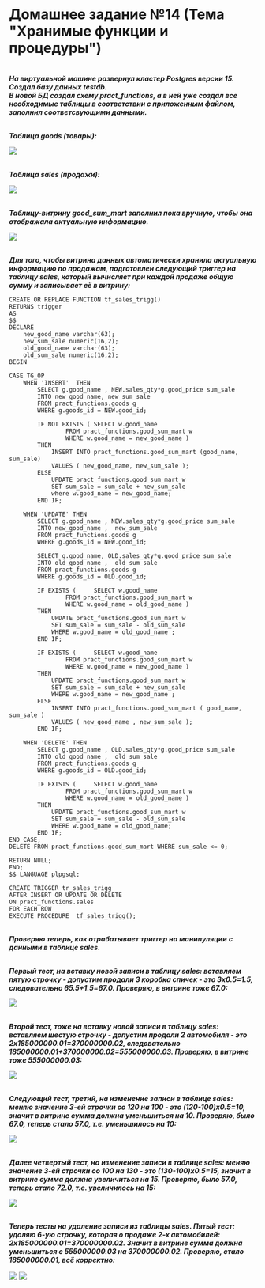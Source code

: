 # Домашнее задание №14 (Тема "Хранимые функции и процедуры")

<br>__*На виртуальной машине развернул кластер Postgres версии 15. Создал базу данных testdb.*__ 
<br>__*В новой БД создал схему pract_functions, а в ней уже создал все необходимые таблицы в соответствии с приложенным файлом, заполнил соответсвующими данными.*__

<br>__*Таблица goods (товары):*__

<img src="pic/goods.JPG" align="center" />

<br>__*Таблица sales (продажи):*__

<img src="pic/sales.JPG" align="center" />

<br>__*Таблицу-витрину good_sum_mart заполнил пока вручную, чтобы она отображала актуальную информацию.*__

<img src="pic/good_sum_mart.JPG" align="center" />

<br>__*Для того, чтобы витрина данных автоматически хранила актуальную информацию по продажам, подготовлен следующий триггер на таблицу sales, который вычисляет при каждой продаже общую сумму и записывает её в витрину:*__


````
CREATE OR REPLACE FUNCTION tf_sales_trigg()
RETURNS trigger
AS
$$
DECLARE 
	new_good_name varchar(63);
	new_sum_sale numeric(16,2); 
	old_good_name varchar(63);
	old_sum_sale numeric(16,2);
BEGIN

CASE TG_OP
	WHEN 'INSERT'  THEN 	
		SELECT g.good_name , NEW.sales_qty*g.good_price sum_sale
		INTO new_good_name, new_sum_sale 
		FROM pract_functions.goods g
		WHERE g.goods_id = NEW.good_id;

		IF NOT EXISTS ( SELECT w.good_name 
				FROM pract_functions.good_sum_mart w 
				WHERE w.good_name = new_good_name ) 
		THEN 
			INSERT INTO pract_functions.good_sum_mart (good_name, sum_sale) 
			VALUES ( new_good_name, new_sum_sale ); 
		ELSE
			UPDATE pract_functions.good_sum_mart w 
			SET sum_sale = sum_sale + new_sum_sale 
			where w.good_name = new_good_name;
		END IF; 

	WHEN 'UPDATE' THEN
		SELECT g.good_name , NEW.sales_qty*g.good_price sum_sale
		INTO new_good_name ,  new_sum_sale
		FROM pract_functions.goods g 
		WHERE g.goods_id = NEW.good_id;

		SELECT g.good_name, OLD.sales_qty*g.good_price sum_sale
		INTO old_good_name ,  old_sum_sale
		FROM pract_functions.goods g 
		WHERE g.goods_id = OLD.good_id;

		IF EXISTS ( 	SELECT w.good_name 
				FROM pract_functions.good_sum_mart w 
				WHERE w.good_name = old_good_name )
		THEN
			UPDATE pract_functions.good_sum_mart w
			SET sum_sale = sum_sale - old_sum_sale
			WHERE w.good_name = old_good_name ;
		END IF; 

		IF EXISTS ( 	SELECT w.good_name 
				FROM pract_functions.good_sum_mart w 
				WHERE w.good_name = new_good_name )
		THEN
			UPDATE pract_functions.good_sum_mart w
			SET sum_sale = sum_sale + new_sum_sale 
			WHERE w.good_name = new_good_name ;
		ELSE
			INSERT INTO pract_functions.good_sum_mart ( good_name, sum_sale ) 
			VALUES ( new_good_name , new_sum_sale );
		END IF;

	WHEN 'DELETE' THEN
		SELECT g.good_name , OLD.sales_qty*g.good_price sum_sale
		INTO old_good_name ,  old_sum_sale
		FROM pract_functions.goods g 
		WHERE g.goods_id = OLD.good_id;

		IF EXISTS ( 	SELECT w.good_name 
				FROM pract_functions.good_sum_mart w 
				WHERE w.good_name = old_good_name ) 
		THEN
			UPDATE pract_functions.good_sum_mart w
			SET sum_sale = sum_sale - old_sum_sale
			WHERE w.good_name = old_good_name;
		END IF;
END CASE;
DELETE FROM pract_functions.good_sum_mart WHERE sum_sale <= 0;

RETURN NULL;
END;
$$ LANGUAGE plpgsql;

CREATE TRIGGER tr_sales_trigg
AFTER INSERT OR UPDATE OR DELETE
ON pract_functions.sales
FOR EACH ROW
EXECUTE PROCEDURE  tf_sales_trigg();
````

<br>__*Проверяю теперь, как отрабатывает триггер на манипуляции с данными в таблице sales.*__

<br>__*Первый тест, на вставку новой записи в таблицу sales: вставляем пятую строчку - допустим продали 3 коробка спичек - это  3х0.5=1.5, следовательно 65.5+1.5=67.0. Проверяю, в витрине тоже 67.0:*__

<img src="pic/test_insert1.JPG" align="center" />

<br>__*Второй тест, тоже на вставку новой записи в таблицу sales: вставляем шестую строчку - допустим продали 2 автомобиля - это  2х185000000.01=370000000.02, следовательно 185000000.01+370000000.02=555000000.03. Проверяю, в витрине тоже 555000000.03:*__

<img src="pic/test_insert2.JPG" align="center" />

<br>__*Следующий тест, третий, на изменение записи в таблице sales: меняю значение 3-ей строчки со 120 на 100 - это (120-100)х0.5=10, значит в витрине сумма должна уменьшиться на 10. Проверяю, было 67.0, теперь стало 57.0, т.е. уменьшилось на 10:*__

<img src="pic/test_update1.JPG" align="center" />

<br>__*Далее четвертый тест, на изменение записи в таблице sales: меняю значение 3-ей строчки со 100 на 130 - это (130-100)х0.5=15, значит в витрине сумма должна увеличиться на 15. Проверяю, было 57.0, теперь стало 72.0, т.е. увеличилось на 15:*__

<img src="pic/test_update2.JPG" align="center" />

<br>__*Теперь тесты на удаление записи из таблицы sales. Пятый тест: удоляю 6-ую строчку, которая о продаже 2-х автомобилей: 2х185000000.01=370000000.02. Значит в витрине сумма должна уменьшиться с 555000000.03 на 370000000.02. Проверяю, стало 185000000.01, всё корректно:*__

<img src="pic/test_delete1.JPG" align="center" />

<img src="pic/test_delete2.JPG" align="center" />

